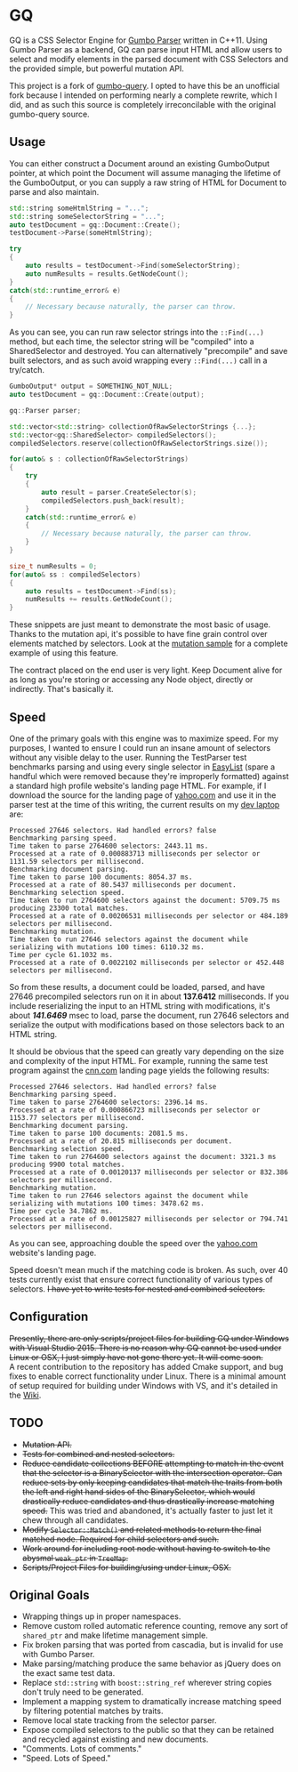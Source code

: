 # GQ
GQ is a CSS Selector Engine for [Gumbo Parser](https://github.com/google/gumbo-parser) written in C++11. Using Gumbo Parser as a backend, GQ can parse input HTML and allow users to select and modify elements in the parsed document with CSS Selectors and the provided simple, but powerful mutation API.

This project is a fork of [gumbo-query](https://github.com/lazytiger/gumbo-query). I opted to have this be an unofficial fork because I intended on performing nearly a complete rewrite, which I did, and as such this source is completely irreconcilable with the original gumbo-query source.

## Usage

You can either construct a Document around an existing GumboOutput pointer, at which point the Document will assume managing the lifetime of the GumboOutput, or you can supply a raw string of HTML for Document to parse and also maintain.
```c++
std::string someHtmlString = "...";
std::string someSelectorString = "...";
auto testDocument = gq::Document::Create();
testDocument->Parse(someHtmlString);

try
{
    auto results = testDocument->Find(someSelectorString);
    auto numResults = results.GetNodeCount();
}
catch(std::runtime_error& e)
{
    // Necessary because naturally, the parser can throw.
}
```

As you can see, you can run raw selector strings into the `::Find(...)` method, but each time, the selector string will be "compiled" into a SharedSelector and destroyed. You can alternatively "precompile" and save built selectors, and as such avoid wrapping every `::Find(...)` call in a try/catch.

```c++
GumboOutput* output = SOMETHING_NOT_NULL;
auto testDocument = gq::Document::Create(output);

gq::Parser parser;

std::vector<std::string> collectionOfRawSelectorStrings {...};
std::vector<gq::SharedSelector> compiledSelectors();
compiledSelectors.reserve(collectionOfRawSelectorStrings.size());

for(auto& s : collectionOfRawSelectorStrings)
{
    try
    {
        auto result = parser.CreateSelector(s);
        compiledSelectors.push_back(result);
    }
    catch(std::runtime_error& e)
    {
        // Necessary because naturally, the parser can throw.
    }
}

size_t numResults = 0;
for(auto& ss : compiledSelectors)
{
    auto results = testDocument->Find(ss);
    numResults += results.GetNodeCount();
}
```

These snippets are just meant to demonstrate the most basic of usage. Thanks to the mutation api, it's possible to have fine grain control over elements matched by selectors. Look at the [mutation sample](https://github.com/TechnikEmpire/GQ/blob/master/ide/msvc/GumboQueryExamples/Mutation/Mutation/Mutation.cpp) for a complete example of using this feature.

The contract placed on the end user is very light. Keep Document alive for as long as you're storing or accessing any Node object, directly or indirectly. That's basically it.

## Speed
One of the primary goals with this engine was to maximize speed. For my purposes, I wanted to ensure I could run an insane amount of selectors without any visible delay to the user. Running the TestParser test benchmarks parsing and using every single selector in [EasyList](https://easylist.adblockplus.org/en/) (spare a handful which were removed because they're improperly formatted) against a standard high profile website's landing page HTML. For example, if I download the source for the landing page of [yahoo.com](https://yahoo.com) and use it in the parser test at the time of this writing, the current results on my [dev laptop](https://www.asus.com/ca-en/ROG-Republic-Of-Gamers/ASUS_ROG_G750JM/) are:

```
Processed 27646 selectors. Had handled errors? false
Benchmarking parsing speed.
Time taken to parse 2764600 selectors: 2443.11 ms.
Processed at a rate of 0.000883713 milliseconds per selector or 1131.59 selectors per millisecond.
Benchmarking document parsing.
Time taken to parse 100 documents: 8054.37 ms.
Processed at a rate of 80.5437 milliseconds per document.
Benchmarking selection speed.
Time taken to run 2764600 selectors against the document: 5709.75 ms producing 23300 total matches.
Processed at a rate of 0.00206531 milliseconds per selector or 484.189 selectors per millisecond.
Benchmarking mutation.
Time taken to run 27646 selectors against the document while serializing with mutations 100 times: 6110.32 ms.
Time per cycle 61.1032 ms.
Processed at a rate of 0.0022102 milliseconds per selector or 452.448 selectors per millisecond.
```

So from these results, a document could be loaded, parsed, and have 27646 precompiled selectors run on it in about **137.6412** milliseconds. If you include reserializing the input to an HTML string with modifications, it's about ***141.6469*** msec to load, parse the document, run 27646 selectors and serialize the output with modifications based on those selectors back to an HTML string.

It should be obvious that the speed can greatly vary depending on the size and complexity of the input HTML. For example, running the same test program against the [cnn.com](http://cnn.com) landing page yields the following results:

```
Processed 27646 selectors. Had handled errors? false
Benchmarking parsing speed.
Time taken to parse 2764600 selectors: 2396.14 ms.
Processed at a rate of 0.000866723 milliseconds per selector or 1153.77 selectors per millisecond.
Benchmarking document parsing.
Time taken to parse 100 documents: 2081.5 ms.
Processed at a rate of 20.815 milliseconds per document.
Benchmarking selection speed.
Time taken to run 2764600 selectors against the document: 3321.3 ms producing 9900 total matches.
Processed at a rate of 0.00120137 milliseconds per selector or 832.386 selectors per millisecond.
Benchmarking mutation.
Time taken to run 27646 selectors against the document while serializing with mutations 100 times: 3478.62 ms.
Time per cycle 34.7862 ms.
Processed at a rate of 0.00125827 milliseconds per selector or 794.741 selectors per millisecond.
```

As you can see, approaching double the speed over the [yahoo.com](https://yahoo.com) website's landing page.  

Speed doesn't mean much if the matching code is broken. As such, over 40 tests currently exist that ensure correct functionality of various types of selectors. ~~I have yet to write tests for nested and combined selectors.~~

## Configuration
~~Presently, there are only scripts/project files for building GQ under Windows with Visual Studio 2015. There is no reason why GQ cannot be used under Linux or OSX, I just simply have not gone there yet. It will come soon.~~   
A recent contribution to the repository has added Cmake support, and bug fixes to enable correct functionality under Linux.
There is a minimal amount of setup required for building under Windows with VS, and it's detailed in the [Wiki](https://github.com/TechnikEmpire/GQ/wiki).

## TODO
 - ~~Mutation API.~~
 - ~~Tests for combined and nested selectors.~~
 - ~~Reduce candidate collections BEFORE attempting to match in the event that the selector is a BinarySelector with the
 intersection operator. Can reduce sets by only keeping candidates that match the traits from both the left and right
 hand sides of the BinarySelector, which would drastically reduce candidates and thus drastically increase matching speed.~~ This was tried and abandoned, it's actually faster to just let it chew through all candidates.
 - ~~Modify `Selector::Match()` and related methods to return the final matched node. Required for child selectors and such.~~
 - ~~Work around for including root node without having to switch to the abysmal `weak_ptr` in `TreeMap`.~~
 - ~~Scripts/Project Files for building/using under Linux, OSX.~~

## Original Goals
 - Wrapping things up in proper namespaces.
 - Remove custom rolled automatic reference counting, remove any sort of `shared_ptr` and make lifetime management simple.
 - Fix broken parsing that was ported from cascadia, but is invalid for use with Gumbo Parser.
 - Make parsing/matching produce the same behavior as jQuery does on the exact same test data.
 - Replace `std::string` with `boost::string_ref` wherever string copies don't truly need to be generated.  
 - Implement a mapping system to dramatically increase matching speed by filtering potential matches by traits.
 - Remove local state tracking from the selector parser.
 - Expose compiled selectors to the public so that they can be retained and recycled against existing and new documents.
 - "Comments. Lots of comments."
 - "Speed. Lots of Speed."
